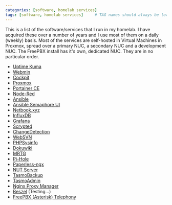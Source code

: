 ```yaml
---
categories: [software, homelab services]
tags: [software, homelab services]     # TAG names should always be lowercase
---
```


This is a list of the software/services that I run in my homelab.
I have acquired these over a number of years and I use most of them on a daily (weekly) basis.
Most of the services are self-hosted in Virtual Machines in Proxmox, spread over a primary NUC, a secondary NUC and a development NUC. The FreePBX install has it's own, dedicated NUC.
They are in no particular order.

- [Uptime Kuma](https://uptime.kuma.pet/)
- [Webmin](https://webmin.com/)
- [Cockpit](https://cockpit-project.org/)
- [Proxmox](https://www.proxmox.com/en/)
- [Portainer CE](https://www.portainer.io/)
- [Node-Red](https://nodered.org/)
- [Ansible](https://www.ansible.com/)
- [Ansible Semaphore UI](https://semaphoreui.com/)
- [Netbook.xyz](https://netboot.xyz/)
- [InfluxDB](https://www.influxdata.com/downloads/)
- [Grafana](https://grafana.com/get/?tab=self-managed)
- [Scrypted](https://www.scrypted.app/)
- [ChangeDetection](https://changedetection.io/)
- [WebSVN](https://websvnphp.github.io/)
- [PHPSysinfo](https://phpsysinfo.github.io/phpsysinfo/)
- [Dokuwiki](https://www.dokuwiki.org/dokuwiki)
- [MRTG](https://oss.oetiker.ch/mrtg/)
- [Pi-Hole](https://pi-hole.net/)
- [Paperless-ngx](https://docs.paperless-ngx.com/)
- [NUT Server](https://networkupstools.org/)
- [TasmoBackup](https://github.com/danmed/TasmoBackupV1)
- [TasmoAdmin](https://tasmota.github.io/docs/TasmoAdmin/)
- [Nginx Proxy Manager](https://nginxproxymanager.com/)
- [Beszel](https://noted.lol/beszel/) (Testing...)
- [FreePBX (Asterisk) Telephony](https://www.freepbx.org/)
